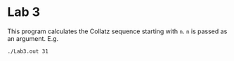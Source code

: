 # Lab 3

This program calculates the Collatz sequence starting with `n`. `n` is passed as an argument. E.g.

```sh
./Lab3.out 31
```

